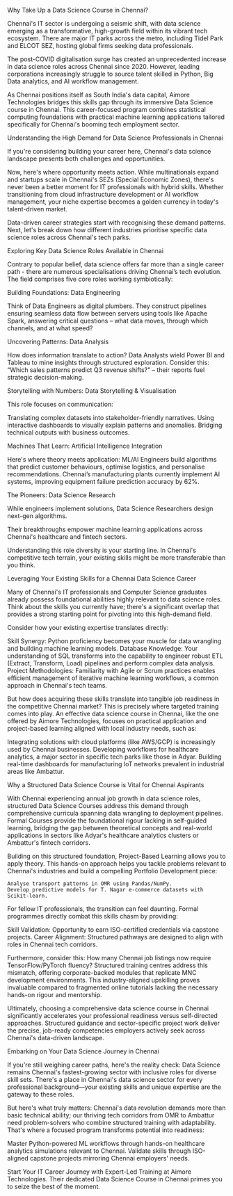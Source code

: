 Why Take Up a Data Science Course in Chennai?

Chennai's IT sector is undergoing a seismic shift, with data science emerging as a transformative, high-growth field within its vibrant tech ecosystem. There are major IT parks across the metro, including Tidel Park and ELCOT SEZ, hosting global firms seeking data professionals. 

The post-COVID digitalisation surge has created an unprecedented increase in data science roles across Chennai since 2020. However, leading corporations increasingly struggle to source talent skilled in Python, Big Data analytics, and AI workflow management.

As Chennai positions itself as South India's data capital, Aimore Technologies bridges this skills gap through its immersive Data Science course in Chennai. This career-focused program combines statistical computing foundations with practical machine learning applications tailored specifically for Chennai's booming tech employment sector.

Understanding the High Demand for Data Science Professionals in Chennai

If you're considering building your career here, Chennai's data science landscape presents both challenges and opportunities. 

Now, here's where opportunity meets action. While multinationals expand and startups scale in Chennai's SEZs (Special Economic Zones), there's never been a better moment for IT professionals with hybrid skills. Whether transitioning from cloud infrastructure development or AI workflow management, your niche expertise becomes a golden currency in today's talent-driven market.

Data-driven career strategies start with recognising these demand patterns. Next, let's break down how different industries prioritise specific data science roles across Chennai's tech parks.

Exploring Key Data Science Roles Available in Chennai

Contrary to popular belief, data science offers far more than a single career path - there are numerous specialisations driving Chennai’s tech evolution. The field comprises five core roles working symbiotically:

Building Foundations: Data Engineering

Think of Data Engineers as digital plumbers. They construct pipelines ensuring seamless data flow between servers using tools like Apache Spark, answering critical questions – what data moves, through which channels, and at what speed?

Uncovering Patterns: Data Analysis

How does information translate to action? Data Analysts wield Power BI and Tableau to mine insights through structured exploration. Consider this: “Which sales patterns predict Q3 revenue shifts?" – their reports fuel strategic decision-making.

Storytelling with Numbers: Data Storytelling & Visualisation

This role focuses on communication:

Translating complex datasets into stakeholder-friendly narratives.
Using interactive dashboards to visually explain patterns and anomalies.
Bridging technical outputs with business outcomes.

Machines That Learn: Artificial Intelligence Integration

Here's where theory meets application: ML/AI Engineers build algorithms that predict customer behaviours, optimise logistics, and personalise recommendations. Chennai’s manufacturing plants currently implement AI systems, improving equipment failure prediction accuracy by 62%.

The Pioneers: Data Science Research

While engineers implement solutions, Data Science Researchers design next-gen algorithms. 

Their breakthroughs empower machine learning applications across Chennai's healthcare and fintech sectors.

Understanding this role diversity is your starting line. In Chennai's competitive tech terrain, your existing skills might be more transferable than you think.

Leveraging Your Existing Skills for a Chennai Data Science Career

Many of Chennai's IT professionals and Computer Science graduates already possess foundational abilities highly relevant to data science roles. Think about the skills you currently have; there's a significant overlap that provides a strong starting point for pivoting into this high-demand field.

Consider how your existing expertise translates directly:

Skill Synergy: Python proficiency becomes your muscle for data wrangling and building machine learning models.
Database Knowledge: Your understanding of SQL transforms into the capability to engineer robust ETL (Extract, Transform, Load) pipelines and perform complex data analysis.
Project Methodologies: Familiarity with Agile or Scrum practices enables efficient management of iterative machine learning workflows, a common approach in Chennai's tech teams.

But how does acquiring these skills translate into tangible job readiness in the competitive Chennai market? This is precisely where targeted training comes into play. An effective data science course in Chennai, like the one offered by Aimore Technologies, focuses on practical application and project-based learning aligned with local industry needs, such as:

Integrating solutions with cloud platforms (like AWS/GCP) is increasingly used by Chennai businesses.
Developing workflows for healthcare analytics, a major sector in specific tech parks like those in Adyar.
Building real-time dashboards for manufacturing IoT networks prevalent in industrial areas like Ambattur.

Why a Structured Data Science Course is Vital for Chennai Aspirants

With Chennai experiencing annual job growth in data science roles, structured Data Science Courses address this demand through comprehensive curricula spanning data wrangling to deployment pipelines. Formal Courses provide the foundational rigour lacking in self-guided learning, bridging the gap between theoretical concepts and real-world applications in sectors like Adyar's healthcare analytics clusters or Ambattur's fintech corridors.

Building on this structured foundation, Project-Based Learning allows you to apply theory. This hands-on approach helps you tackle problems relevant to Chennai's industries and build a compelling Portfolio Development piece:

    Analyse transport patterns in OMR using Pandas/NumPy.
    Develop predictive models for T. Nagar e-commerce datasets with Scikit-learn.

For fellow IT professionals, the transition can feel daunting. Formal programmes directly combat this skills chasm by providing:

Skill Validation: Opportunity to earn ISO-certified credentials via capstone projects.
Career Alignment: Structured pathways are designed to align with roles in Chennai tech corridors.

Furthermore, consider this: How many Chennai job listings now require TensorFlow/PyTorch fluency? Structured training centres address this mismatch, offering corporate-backed modules that replicate MNC development environments. This industry-aligned upskilling proves invaluable compared to fragmented online tutorials lacking the necessary hands-on rigour and mentorship.

Ultimately, choosing a comprehensive data science course in Chennai significantly accelerates your professional readiness versus self-directed approaches. Structured guidance and sector-specific project work deliver the precise, job-ready competencies employers actively seek across Chennai's data-driven landscape.

Embarking on Your Data Science Journey in Chennai

If you're still weighing career paths, here's the reality check: Data Science remains Chennai's fastest-growing sector with inclusive roles for diverse skill sets. There's a place in Chennai's data science sector for every professional background—your existing skills and unique expertise are the gateway to these roles.

But here's what truly matters: Chennai's data revolution demands more than basic technical ability; our thriving tech corridors from OMR to Ambattur need problem-solvers who combine structured training with adaptability. That's where a focused program transforms potential into readiness:

Master Python-powered ML workflows through hands-on healthcare analytics simulations relevant to Chennai.
Validate skills through ISO-aligned capstone projects mirroring Chennai employers' needs.

Start Your IT Career Journey with Expert-Led Training at Aimore Technologies. Their dedicated Data Science Course in Chennai primes you to seize the best of the moment.

